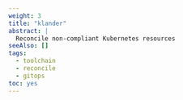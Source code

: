 ```yaml
---
weight: 3
title: "klander"
abstract: |
  Reconcile non-compliant Kubernetes resources
seeAlso: []
tags:
  - toolchain
  - reconcile
  - gitops
toc: yes
---
```

